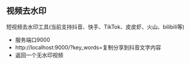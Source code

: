 ## 视频去水印
短视频去水印工具(当前支持抖音、快手、TikTok、皮皮虾、火山、bilibili等)
- 服务端口9000
- http://localhost:9000/?key_words=复制分享到抖音文字内容
- 返回一个无水印视频